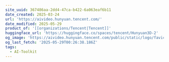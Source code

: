 ```yaml
---
site_uuid: 367486aa-2dd4-47ca-b422-6a063eaf6b11
date_created: 2025-03-24
url: 'https://aivideo.hunyuan.tencent.com/'
date_modified: 2025-05-29
product_of: '[[organizations/Tencent|Tencent]]'
huggingface_url: 'https://huggingface.co/spaces/tencent/Hunyuan3D-2'
og_image: 'https://aivideo.hunyuan.tencent.com/public/static/logo/favicon.png'
og_last_fetch: '2025-05-29T00:26:38.186Z'
tags:
  - AI-Toolkit
---
```


